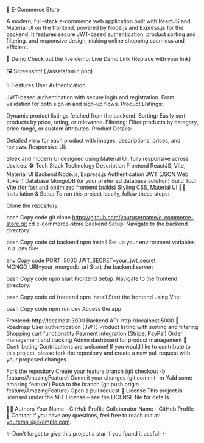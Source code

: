 🛒 E-Commerce Store

A modern, full-stack e-commerce web application built with ReactJS and Material UI on the frontend, powered by Node.js and Express.js for the backend. It features secure JWT-based authentication, product sorting and filtering, and responsive design, making online shopping seamless and efficient.

🚀 Demo
Check out the live demo: Live Demo Link (Replace with your link)

🖼️ Screenshot
(./assets/main.png)

✨ Features
User Authentication:

JWT-based authentication with secure login and registration.
Form validation for both sign-in and sign-up flows.
Product Listings:

Dynamic product listings fetched from the backend.
Sorting: Easily sort products by price, rating, or relevance.
Filtering: Filter products by category, price range, or custom attributes.
Product Details:

Detailed view for each product with images, descriptions, prices, and reviews.
Responsive UI:

Sleek and modern UI designed using Material UI, fully responsive across devices.
🛠️ Tech Stack
Technology	Description
Frontend	ReactJS, Vite, Material UI
Backend	Node.js, Express.js
Authentication	JWT (JSON Web Token)
Database	MongoDB (or your preferred database solution)
Build Tool	Vite (for fast and optimized frontend builds)
Styling	CSS, Material UI
🧑‍💻 Installation & Setup
To run this project locally, follow these steps:

Clone the repository:

bash
Copy code
git clone https://github.com/yourusername/e-commerce-store.git
cd e-commerce-store
Backend Setup: Navigate to the backend directory:

bash
Copy code
cd backend
npm install
Set up your environment variables in a .env file:

env
Copy code
PORT=5000
JWT_SECRET=your_jwt_secret
MONGO_URI=your_mongodb_uri
Start the backend server:

bash
Copy code
npm start
Frontend Setup: Navigate to the frontend directory:

bash
Copy code
cd frontend
npm install
Start the frontend using Vite:

bash
Copy code
npm run dev
Access the app:

Frontend: http://localhost:3000
Backend API: http://localhost:5000
📅 Roadmap
 User authentication (JWT)
 Product listing with sorting and filtering
 Shopping cart functionality
 Payment integration (Stripe, PayPal)
 Order management and tracking
 Admin dashboard for product management
🤝 Contributing
Contributions are welcome! If you would like to contribute to this project, please fork the repository and create a new pull request with your proposed changes.

Fork the repository
Create your feature branch (git checkout -b feature/AmazingFeature)
Commit your changes (git commit -m 'Add some amazing feature')
Push to the branch (git push origin feature/AmazingFeature)
Open a pull request
📄 License
This project is licensed under the MIT License – see the LICENSE file for details.

👩‍💻 Authors
Your Name - GitHub Profile
Collaborator Name - GitHub Profile
💬 Contact
If you have any questions, feel free to reach out at: youremail@example.com.

✨ Don't forget to give this project a star if you found it useful! ✨